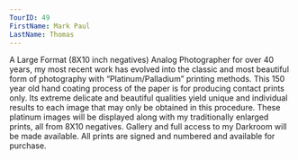 ```yaml
---
TourID: 49
FirstName: Mark Paul
LastName: Thomas
---
```

A Large Format (8X10 inch negatives) Analog Photographer for over 40 years, my most recent work has evolved into the classic and most beautiful form of photography with “Platinum/Palladium” printing methods.  This 150 year old hand coating process of the paper is for producing contact prints only. Its extreme delicate and beautiful qualities yield unique and individual results to each image that may only be obtained in this procedure.  These platinum images will be displayed along with my traditionally enlarged prints, all from 8X10 negatives.  Gallery and full access to my Darkroom will be made available.  All prints are signed and numbered and available for purchase.
